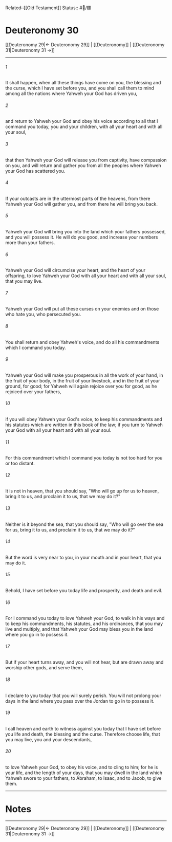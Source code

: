 Related::[[Old Testament]]
Status:: #📖/🟥
# Deuteronomy 30

[[Deuteronomy 29|← Deuteronomy 29]] | [[Deuteronomy]] | [[Deuteronomy 31|Deuteronomy 31 →]]
***



###### 1 
It shall happen, when all these things have come on you, the blessing and the curse, which I have set before you, and you shall call them to mind among all the nations where Yahweh your God has driven you, 

###### 2 
and return to Yahweh your God and obey his voice according to all that I command you today, you and your children, with all your heart and with all your soul, 

###### 3 
that then Yahweh your God will release you from captivity, have compassion on you, and will return and gather you from all the peoples where Yahweh your God has scattered you. 

###### 4 
If your outcasts are in the uttermost parts of the heavens, from there Yahweh your God will gather you, and from there he will bring you back. 

###### 5 
Yahweh your God will bring you into the land which your fathers possessed, and you will possess it. He will do you good, and increase your numbers more than your fathers. 

###### 6 
Yahweh your God will circumcise your heart, and the heart of your offspring, to love Yahweh your God with all your heart and with all your soul, that you may live. 

###### 7 
Yahweh your God will put all these curses on your enemies and on those who hate you, who persecuted you. 

###### 8 
You shall return and obey Yahweh's voice, and do all his commandments which I command you today. 

###### 9 
Yahweh your God will make you prosperous in all the work of your hand, in the fruit of your body, in the fruit of your livestock, and in the fruit of your ground, for good; for Yahweh will again rejoice over you for good, as he rejoiced over your fathers, 

###### 10 
if you will obey Yahweh your God's voice, to keep his commandments and his statutes which are written in this book of the law; if you turn to Yahweh your God with all your heart and with all your soul. 

###### 11 
For this commandment which I command you today is not too hard for you or too distant. 

###### 12 
It is not in heaven, that you should say, "Who will go up for us to heaven, bring it to us, and proclaim it to us, that we may do it?" 

###### 13 
Neither is it beyond the sea, that you should say, "Who will go over the sea for us, bring it to us, and proclaim it to us, that we may do it?" 

###### 14 
But the word is very near to you, in your mouth and in your heart, that you may do it. 

###### 15 
Behold, I have set before you today life and prosperity, and death and evil. 

###### 16 
For I command you today to love Yahweh your God, to walk in his ways and to keep his commandments, his statutes, and his ordinances, that you may live and multiply, and that Yahweh your God may bless you in the land where you go in to possess it. 

###### 17 
But if your heart turns away, and you will not hear, but are drawn away and worship other gods, and serve them, 

###### 18 
I declare to you today that you will surely perish. You will not prolong your days in the land where you pass over the Jordan to go in to possess it. 

###### 19 
I call heaven and earth to witness against you today that I have set before you life and death, the blessing and the curse. Therefore choose life, that you may live, you and your descendants, 

###### 20 
to love Yahweh your God, to obey his voice, and to cling to him; for he is your life, and the length of your days, that you may dwell in the land which Yahweh swore to your fathers, to Abraham, to Isaac, and to Jacob, to give them.

---
# Notes


***
[[Deuteronomy 29|← Deuteronomy 29]] | [[Deuteronomy]] | [[Deuteronomy 31|Deuteronomy 31 →]]
